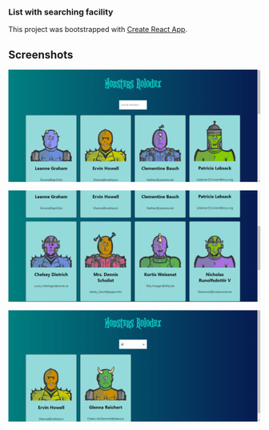 ### List with searching facility
This project was bootstrapped with [Create React App](https://github.com/facebook/create-react-app).

## Screenshots

![Image1](https://github.com/pawanbangar/Monsters-Rolodex/blob/master/Screenshot%20(96).png)

![Image2](https://github.com/pawanbangar/Monsters-Rolodex/blob/master/Screenshot%20(97).png)

![Image3](https://github.com/pawanbangar/Monsters-Rolodex/blob/master/Screenshot%20(98).png)
